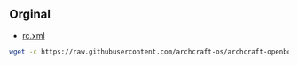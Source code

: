 

## Orginal

* [rc.xml](https://github.com/archcraft-os/archcraft-openbox/blob/main/files/rc.xml#L770)


``` sh
wget -c https://raw.githubusercontent.com/archcraft-os/archcraft-openbox/main/files/rc.xml
```
